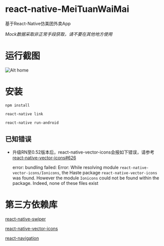 # react-native-MeiTuanWaiMai

基于React-Native仿美团外卖App

*Mock数据采取非正常手段获取，请不要在其他地方使用*

# 运行截图
![Alt home](https://github.com/mldhnrtree/react-native-MeiTuanWaiMai/raw/master/screenshots/home.png)


# 安装

    npm install
    
    react-native link
    
    react-native run-android
## 已知错误

- 升级RN至0.52版本后，react-native-vector-icons会报如下错误，请参考[react-native-vector-icons#626](https://github.com/oblador/react-native-vector-icons/issues/626)

    error: bundling failed: Error: While resolving module `react-native-vector-icons/Ionicons`, the Haste package `react-native-vector-icons` was found. However the module `Ionicons` could
    not be found within the package. Indeed, none of these files exist


# 第三方依赖库

[react-native-swiper](https://github.com/leecade/react-native-swiper)

[react-native-vector-icons](https://github.com/oblador/react-native-vector-icons)

[react-navigation](https://github.com/react-navigation/react-navigation)